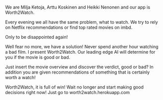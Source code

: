 We are Milja Ketoja, Arttu Koskinen and Heikki Nenonen and our app is Worth2Watch.

Every evening we all have the same problem, what to watch. We try to rely on Netflix recommendations or find top rated movies on imbd.

Only to be disappointed again!

Well fear no more, we have a solution!
Never spend another hour watching a bad film. I present Worth2Watch. Our leading edge AI will determine for you if the movie is good or bad.

Just insert the movie overview and discover the verdict, good or bad? In addition you are given recommendations of something that is certainly worth a watch!

Worth2Watch, it is full of win!
Wait no longer and start making good decisions right now!
Just go to worth2watch.herokuapp.com
